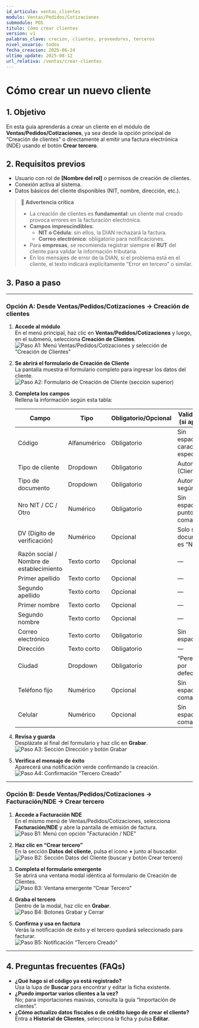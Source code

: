 ```yaml
---
id_articulo: ventas_clientes
modulo: Ventas/Pedidos/Cotizaciones
submodulo: POS
titulo: Cómo crear clientes
version: v1
palabras_clave: crecion, clientes, proveedores, terceros 
nivel_usuario: todos
fecha_creacion: 2025-06-24
ultimo_update: 2025-08-12
url_relativa: /ventas/crear-clientes
---
```


# Cómo crear un nuevo cliente

## 1. Objetivo
En esta guía aprenderás a crear un cliente en el módulo de **Ventas/Pedidos/Cotizaciones**, ya sea desde la opción principal de “Creación de clientes” o directamente al emitir una factura electrónica (NDE) usando el botón **Crear tercero**.

## 2. Requisitos previos
- Usuario con rol de **[Nombre del rol]** o permisos de creación de clientes.  
- Conexión activa al sistema.  
- Datos básicos del cliente disponibles (NIT, nombre, dirección, etc.).

> **🛑 Advertencia crítica**  
> - La creación de clientes es **fundamental**: un cliente mal creado provoca errores en la facturación electrónica.  
> - **Campos imprescindibles**:  
>   - **NIT o Cédula**: sin ellos, la DIAN rechazará la factura.  
>   - **Correo electrónico**: obligatorio para notificaciones.  
> - Para **empresas**, se recomienda registrar siempre el **RUT** del cliente para validar la información tributaria.  
> - En los mensajes de error de la DIAN, si el problema está en el cliente, el texto indicará explícitamente “Error en tercero” o similar.  

## 3. Paso a paso

---

### Opción A: Desde **Ventas/Pedidos/Cotizaciones → Creación de clientes**

1. **Accede al módulo**  
   En el menú principal, haz clic en **Ventas/Pedidos/Cotizaciones** y luego, en el submenú, selecciona **Creación de Clientes**.  
   ![Paso A1: Menú Ventas/Pedidos/Cotizaciones y selección de "Creación de Clientes"](/mnt/data/1cf2f6ee-2d49-4ff7-8833-2d4c975d41ec.png)

2. **Se abrirá el formulario de Creación de Cliente**  
   La pantalla muestra el formulario completo para ingresar los datos del cliente.  
   ![Paso A2: Formulario de Creación de Cliente (sección superior)](/mnt/data/1aeb45ff-b5e0-4452-ab99-6d0976d57135.png)

3. **Completa los campos**  
   Rellena la información según esta tabla:

   | Campo                                    | Tipo               | Obligatorio/Opcional | Validación (si aplica)                                        |
   |------------------------------------------|--------------------|----------------------|---------------------------------------------------------------|
   | Código                                   | Alfanumérico       | Obligatorio          | Sin espacios ni caracteres especiales                         |
   | Tipo de cliente                          | Dropdown           | Obligatorio          | Automático (Cliente 1)                                        |
   | Tipo de documento                        | Dropdown           | Obligatorio          | Automático según DV                                           |
   | Nro NIT / CC / Otro                      | Numérico           | Obligatorio          | Sin espacios, puntos ni comas                                 |
   | DV (Dígito de verificación)              | Numérico           | Opcional             | Solo si el documento es “NIT”                                 |
   | Razón social / Nombre de establecimiento | Texto corto        | Opcional             | —                                                             |
   | Primer apellido                          | Texto corto        | Opcional             | —                                                             |
   | Segundo apellido                         | Texto corto        | Opcional             | —                                                             |
   | Primer nombre                            | Texto corto        | Opcional             | —                                                             |
   | Segundo nombre                           | Texto corto        | Opcional             | —                                                             |
   | Correo electrónico                       | Texto corto        | Obligatorio          | Sin espacios                                                  |
   | Dirección                                | Texto corto        | Obligatorio          | —                                                             |
   | Ciudad                                   | Dropdown           | Obligatorio          | “Pereira” por defecto                                        |
   | Teléfono fijo                            | Numérico           | Opcional             | Sin espacios ni comas                                         |
   | Celular                                  | Numérico           | Opcional             | Sin espacios ni comas                                         |

4. **Revisa y guarda**  
   Desplázate al final del formulario y haz clic en **Grabar**.  
   ![Paso A3: Sección Dirección y botón Grabar](/mnt/data/11ba3a1e-f8b3-4a11-a2e4-f4b0e4705d09.png)

5. **Verifica el mensaje de éxito**  
   Aparecerá una notificación verde confirmando la creación.  
   ![Paso A4: Confirmación “Tercero Creado”](/mnt/data/2029db65-1887-4e6d-9b5f-34757c90d2c3.png)

---

### Opción B: Desde **Ventas/Pedidos/Cotizaciones → Facturación/NDE → Crear tercero**

1. **Accede a Facturación NDE**  
   En el mismo menú de Ventas/Pedidos/Cotizaciones, selecciona **Facturación/NDE** y abre la pantalla de emisión de factura.  
   ![Paso B1: Menú con opción "Facturación / NDE"](/mnt/data/1cf2f6ee-2d49-4ff7-8833-2d4c975d41ec.png)

2. **Haz clic en “Crear tercero”**  
   En la sección **Datos del cliente**, pulsa el icono **+** junto al buscador.  
   ![Paso B2: Sección Datos del Cliente (buscar y botón Crear tercero)](/mnt/data/c1900dac-0da6-4626-acf3-2b4fa70d2908.png)

3. **Completa el formulario emergente**  
   Se abrirá una ventana modal idéntica al formulario de Creación de Clientes.  
   ![Paso B3: Ventana emergente “Crear Tercero”](/mnt/data/ea1adb55-bdf8-4cf3-85f8-1305aeccedaf.png)

4. **Graba el tercero**  
   Dentro de la modal, haz clic en **Grabar**.  
   ![Paso B4: Botones Grabar y Cerrar](/mnt/data/2e3e55ef-2828-465f-ac54-541bdc0dd6c0.png)

5. **Confirma y usa en factura**  
   Verás la notificación de éxito y el tercero quedará seleccionado para facturar.  
   ![Paso B5: Notificación “Tercero Creado”](/mnt/data/2029db65-1887-4e6d-9b5f-34757c90d2c3.png)

---

## 4. Preguntas frecuentes (FAQs)

- **¿Qué hago si el código ya está registrado?**  
  Usa la lupa de **Buscar** para encontrar y editar la ficha existente.  
- **¿Puedo importar varios clientes a la vez?**  
  No; para importaciones masivas, consulta la guía “Importación de clientes”.  
- **¿Cómo actualizo datos fiscales o de crédito luego de crear el cliente?**  
  Entra a **Historial de Clientes**, selecciona la ficha y pulsa **Editar**.